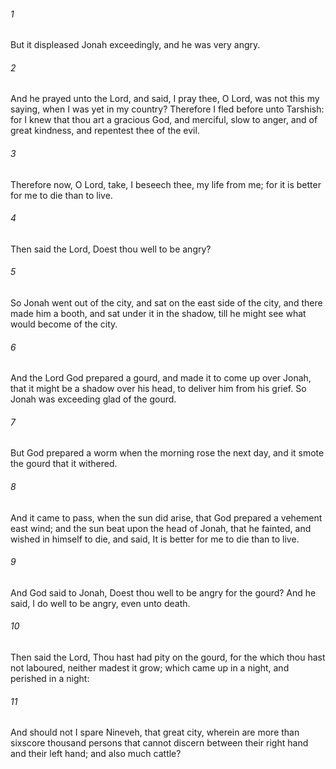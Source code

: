 ###### 1
But it displeased Jonah exceedingly, and he was very angry.

###### 2
And he prayed unto the Lord, and said, I pray thee, O Lord, was not this my saying, when I was yet in my country? Therefore I fled before unto Tarshish: for I knew that thou art a gracious God, and merciful, slow to anger, and of great kindness, and repentest thee of the evil.

###### 3
Therefore now, O Lord, take, I beseech thee, my life from me; for it is better for me to die than to live.

###### 4
Then said the Lord, Doest thou well to be angry?

###### 5
So Jonah went out of the city, and sat on the east side of the city, and there made him a booth, and sat under it in the shadow, till he might see what would become of the city.

###### 6
And the Lord God prepared a gourd, and made it to come up over Jonah, that it might be a shadow over his head, to deliver him from his grief. So Jonah was exceeding glad of the gourd.

###### 7
But God prepared a worm when the morning rose the next day, and it smote the gourd that it withered.

###### 8
And it came to pass, when the sun did arise, that God prepared a vehement east wind; and the sun beat upon the head of Jonah, that he fainted, and wished in himself to die, and said, It is better for me to die than to live.

###### 9
And God said to Jonah, Doest thou well to be angry for the gourd? And he said, I do well to be angry, even unto death.

###### 10
Then said the Lord, Thou hast had pity on the gourd, for the which thou hast not laboured, neither madest it grow; which came up in a night, and perished in a night:

###### 11
And should not I spare Nineveh, that great city, wherein are more than sixscore thousand persons that cannot discern between their right hand and their left hand; and also much cattle?

